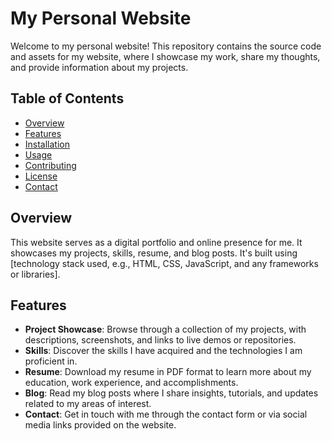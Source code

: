 # My Personal Website

Welcome to my personal website! This repository contains the source code and assets for my website, where I showcase my work, share my thoughts, and provide information about my projects.

## Table of Contents
- [Overview](#overview)
- [Features](#features)
- [Installation](#installation)
- [Usage](#usage)
- [Contributing](#contributing)
- [License](#license)
- [Contact](#contact)

## Overview
This website serves as a digital portfolio and online presence for me. It showcases my projects, skills, resume, and blog posts. It's built using [technology stack used, e.g., HTML, CSS, JavaScript, and any frameworks or libraries].

## Features
- **Project Showcase**: Browse through a collection of my projects, with descriptions, screenshots, and links to live demos or repositories.
- **Skills**: Discover the skills I have acquired and the technologies I am proficient in.
- **Resume**: Download my resume in PDF format to learn more about my education, work experience, and accomplishments.
- **Blog**: Read my blog posts where I share insights, tutorials, and updates related to my areas of interest.
- **Contact**: Get in touch with me through the contact form or via social media links provided on the website.

